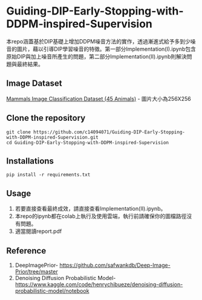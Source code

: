 # Guiding-DIP-Early-Stopping-with-DDPM-inspired-Supervision
本repo涵蓋基於DIP基礎上增加DDPM噪音方法的實作，透過漸進式給予多到少噪音的圖片，藉以引導DIP學習噪音的特徵。第一部分Implementation(I).ipynb包含原始DIP與加上噪音所產生的問題，第二部分Implementation(II).ipynb則解決問題與最終結果。




## Image Dataset
[Mammals Image Classification Dataset (45 Animals)](https://www.kaggle.com/datasets/asaniczka/mammals-image-classification-dataset-45-animals?select=mammals)
    - 圖片大小為256X256
## Clone the repository
```bash=
git clone https://github.com/c14094071/Guiding-DIP-Early-Stopping-with-DDPM-inspired-Supervision.git
cd Guiding-DIP-Early-Stopping-with-DDPM-inspired-Supervision
```
## Installations

```bash=
pip install -r requirements.txt
```
## Usage
1. 若要直接查看最終成效，請直接查看Implementation(II).ipynb。
2. 本repo的ipynb都在colab上執行及使用雲端，執行前請確保你的圖檔路徑沒有問題。
3. 適當閱讀report.pdf
## Reference

1. DeepImagePrior- 
https://github.com/safwankdb/Deep-Image-Prior/tree/master
2. Denoising Diffusion Probabilistic Model-
https://www.kaggle.com/code/henrychibueze/denoising-diffusion-probabilistic-model/notebook
